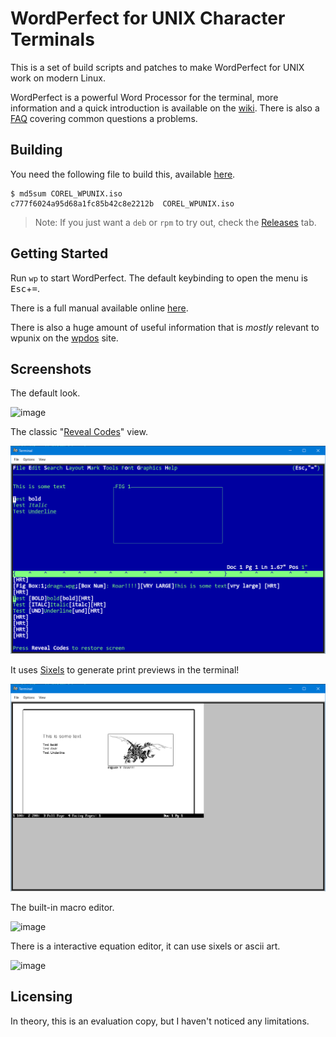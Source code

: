 # WordPerfect for UNIX Character Terminals

This is a set of build scripts and patches to make WordPerfect for UNIX work on modern Linux.

WordPerfect is a powerful Word Processor for the terminal, more information and a quick introduction is available on the [wiki](https://github.com/taviso/wpunix/wiki/Getting-Started). There is also a [FAQ](https://github.com/taviso/wpunix/wiki/FAQ) covering common questions a problems.

## Building

You need the following file to build this, available
[here](https://archive.org/details/corel-word-perfect-7-for-unix-linux-7.0-1998-06-english-cd).

```
$ md5sum COREL_WPUNIX.iso
c777f6024a95d68a1fc85b42c8e2212b  COREL_WPUNIX.iso
```

> Note: If you just want a `deb` or `rpm` to try out, check the [Releases](https://github.com/taviso/wpunix/releases) tab.

## Getting Started

Run `wp` to start WordPerfect. The default keybinding to open the menu is <kbd>Esc</kbd>+<kbd>=</kbd>.

There is a full manual available online [here](https://lock.cmpxchg8b.com/files/wp8gui.pdf).

There is also a huge amount of useful information that is *mostly* relevant to wpunix on the [wpdos](http://www.columbia.edu/~em36/wpdos/unix.html) site.

## Screenshots

The default look.

![image](https://user-images.githubusercontent.com/123814/179531850-7ed44cf6-2d7d-4d8c-960b-6086870bb4d4.png)

The classic "[Reveal Codes](https://wptoolbox.com/tips/RevealCodes.html)" view.

![Screenshot](/doc/wpscreenshot-layout.png?raw=true "Layout")

It uses [Sixels](https://en.wikipedia.org/wiki/Sixel) to generate print previews in the terminal!

![Screenshot](/doc/wpscreenshot-sixels.png?raw=true "Print Preview")

The built-in macro editor.

![image](https://user-images.githubusercontent.com/123814/179529235-98f10f47-ad77-443e-8c54-b1b5139b585e.png)

There is a interactive equation editor, it can use sixels or ascii art.

![image](https://user-images.githubusercontent.com/123814/180581956-271e6959-b9f4-4e8f-b7bd-b59c7bf486ff.png)

## Licensing

In theory, this is an evaluation copy, but I haven't noticed any limitations.

